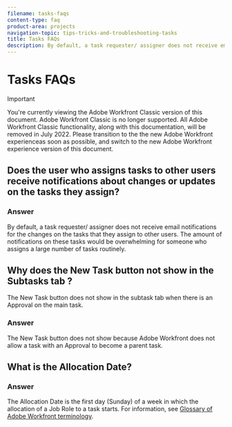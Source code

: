 ```yaml
---
filename: tasks-faqs
content-type: faq
product-area: projects
navigation-topic: tips-tricks-and-troubleshooting-tasks
title: Tasks FAQs
description: By default, a task requester/ assigner does not receive email notifications for the changes on the tasks that they assign to other users. The amount of notifications on these tasks would be overwhelming for someone who assigns a large number of tasks routinely.
---
```


# Tasks FAQs

>[!IMPORTANT]
>
>You're currently viewing the Adobe Workfront Classic version of this document. Adobe Workfront Classic is no longer supported. All Adobe Workfront Classic functionality, along with this documentation, will be removed in July 2022. Please transition to the the new Adobe Workfront experienceas soon as possible, and switch to the new Adobe Workfront experience version of this document.

## Does the user who assigns tasks to other users receive notifications about changes or updates on the tasks they assign?

### Answer

By default, a task requester/ assigner does not receive email notifications for the changes on the tasks that they assign to other users. The amount of notifications on these tasks would be overwhelming for someone who assigns a large number of tasks routinely.

## Why does the New Task button not show in the Subtasks tab ?

The New Task button does not show in the subtask tab when there is an Approval on the main task.

### Answer

The New Task button does not show because Adobe Workfront does not allow a task with an Approval to become a parent task.

## What is the Allocation Date?

### Answer

The Allocation Date is the first day (Sunday) of a week in which the allocation of a Job Role to a task starts. For information, see [Glossary of Adobe Workfront terminology](../../../workfront-basics/navigate-workfront/workfront-navigation/workfront-terminology-glossary.md).
